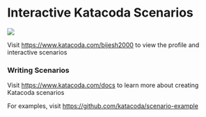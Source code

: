 # Interactive Katacoda Scenarios

[![](http://shields.katacoda.com/katacoda/bijesh2000/count.svg)](https://www.katacoda.com/bijesh2000 "Get your profile on Katacoda.com")

Visit https://www.katacoda.com/bijesh2000 to view the profile and interactive scenarios

### Writing Scenarios
Visit https://www.katacoda.com/docs to learn more about creating Katacoda scenarios

For examples, visit https://github.com/katacoda/scenario-example
